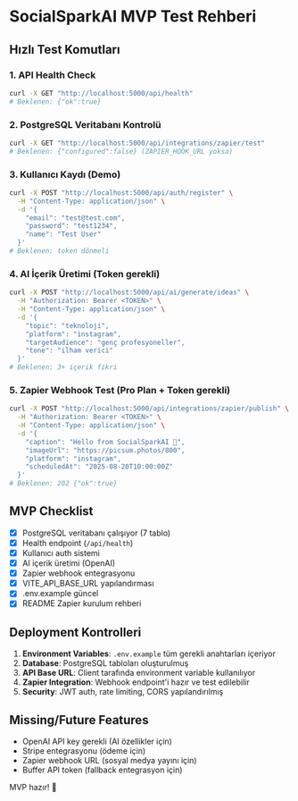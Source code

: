 # SocialSparkAI MVP Test Rehberi

## Hızlı Test Komutları

### 1. API Health Check
```bash
curl -X GET "http://localhost:5000/api/health"
# Beklenen: {"ok":true}
```

### 2. PostgreSQL Veritabanı Kontrolü
```bash
curl -X GET "http://localhost:5000/api/integrations/zapier/test"
# Beklenen: {"configured":false} (ZAPIER_HOOK_URL yoksa)
```

### 3. Kullanıcı Kaydı (Demo)
```bash
curl -X POST "http://localhost:5000/api/auth/register" \
  -H "Content-Type: application/json" \
  -d '{
    "email": "test@test.com",
    "password": "test1234",
    "name": "Test User"
  }'
# Beklenen: token dönmeli
```

### 4. AI İçerik Üretimi (Token gerekli)
```bash
curl -X POST "http://localhost:5000/api/ai/generate/ideas" \
  -H "Authorization: Bearer <TOKEN>" \
  -H "Content-Type: application/json" \
  -d '{
    "topic": "teknoloji",
    "platform": "instagram",
    "targetAudience": "genç profesyoneller",
    "tone": "ilham verici"
  }'
# Beklenen: 3+ içerik fikri
```

### 5. Zapier Webhook Test (Pro Plan + Token gerekli)
```bash
curl -X POST "http://localhost:5000/api/integrations/zapier/publish" \
  -H "Authorization: Bearer <TOKEN>" \
  -H "Content-Type: application/json" \
  -d '{
    "caption": "Hello from SocialSparkAI 🚀",
    "imageUrl": "https://picsum.photos/800",
    "platform": "instagram",
    "scheduledAt": "2025-08-20T10:00:00Z"
  }'
# Beklenen: 202 {"ok":true}
```

## MVP Checklist

- [x] PostgreSQL veritabanı çalışıyor (7 tablo)
- [x] Health endpoint (`/api/health`)
- [x] Kullanıcı auth sistemi
- [x] AI içerik üretimi (OpenAI)
- [x] Zapier webhook entegrasyonu
- [x] VITE_API_BASE_URL yapılandırması
- [x] .env.example güncel
- [x] README Zapier kurulum rehberi

## Deployment Kontrolleri

1. **Environment Variables**: `.env.example` tüm gerekli anahtarları içeriyor
2. **Database**: PostgreSQL tabloları oluşturulmuş
3. **API Base URL**: Client tarafında environment variable kullanılıyor
4. **Zapier Integration**: Webhook endpoint'i hazır ve test edilebilir
5. **Security**: JWT auth, rate limiting, CORS yapılandırılmış

## Missing/Future Features

- OpenAI API key gerekli (AI özellikler için)
- Stripe entegrasyonu (ödeme için)
- Zapier webhook URL (sosyal medya yayını için)
- Buffer API token (fallback entegrasyon için)

MVP hazır! 🚀
